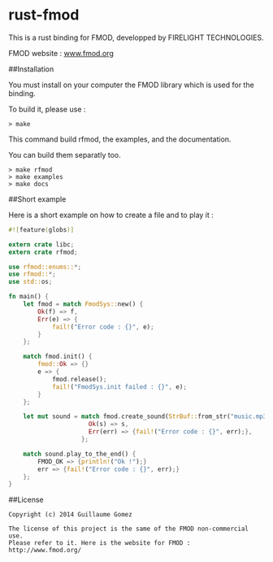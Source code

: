 rust-fmod
=========

This is a rust binding for FMOD, developped by FIRELIGHT TECHNOLOGIES.

FMOD website : www.fmod.org


##Installation

You must install on your computer the FMOD library which is used for the binding.

To build it, please use :

```Shell
> make
```

This command build rfmod, the examples, and the documentation.

You can build them separatly too.

```Shell
> make rfmod
> make examples
> make docs
```

##Short example

Here is a short example on how to create a file and to play it :

```Rust
#![feature(globs)]

extern crate libc;
extern crate rfmod;

use rfmod::enums::*;
use rfmod::*;
use std::os;

fn main() {
    let fmod = match FmodSys::new() {
        Ok(f) => f,
        Err(e) => {
       	    fail!("Error code : {}", e);
        }
    };

    match fmod.init() {
        fmod::Ok => {}
        e => {
            fmod.release();
            fail!("FmodSys.init failed : {}", e);
        }
    };

    let mut sound = match fmod.create_sound(StrBuf::from_str("music.mp3"), None, None) {
		              Ok(s) => s,
		              Err(err) => {fail!("Error code : {}", err);},
		            };

    match sound.play_to_the_end() {
        FMOD_OK => {println!("Ok !");}
        err => {fail!("Error code : {}", err);}
    };
}
```

##License

    Copyright (c) 2014 Guillaume Gomez
    
    The license of this project is the same of the FMOD non-commercial use. 
    Please refer to it. Here is the website for FMOD : http://www.fmod.org/
